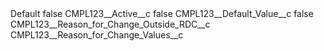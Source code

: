 <?xml version="1.0" encoding="UTF-8"?>
<CustomMetadata xmlns="http://soap.sforce.com/2006/04/metadata" xmlns:xsi="http://www.w3.org/2001/XMLSchema-instance" xmlns:xsd="http://www.w3.org/2001/XMLSchema">
    <label>Default</label>
    <protected>false</protected>
    <values>
        <field>CMPL123__Active__c</field>
        <value xsi:type="xsd:boolean">false</value>
    </values>
    <values>
        <field>CMPL123__Default_Value__c</field>
        <value xsi:type="xsd:boolean">false</value>
    </values>
    <values>
        <field>CMPL123__Reason_for_Change_Outside_RDC__c</field>
        <value xsi:nil="true"/>
    </values>
    <values>
        <field>CMPL123__Reason_for_Change_Values__c</field>
        <value xsi:nil="true"/>
    </values>
</CustomMetadata>
